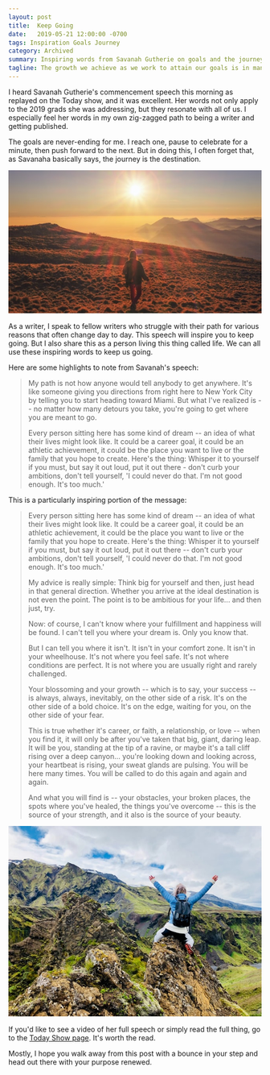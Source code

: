 ```yaml
---
layout: post
title:  Keep Going
date:   2019-05-21 12:00:00 -0700
tags: Inspiration Goals Journey 
category: Archived
summary: Inspiring words from Savanah Gutherie on goals and the journey toward them. It's not so much about the destination as it is about what we experience on our way there.
tagline: The growth we achieve as we work to attain our goals is in many ways worth more than the goal itself.
---
```


I heard Savanah Gutherie's commencement speech this morning as replayed on the Today show, and it was excellent. Her words not only apply to the 2019 grads she was addressing, but they resonate with all of us. I especially feel her words in my own zig-zagged path to being a writer and getting published.

The goals are never-ending for me. I reach one, pause to celebrate for a minute, then push forward to the next. But in doing this, I often forget that, as Savanaha basically says, the journey is the destination.

![picture of a person with a sunset in the background](/assets/images/person-in-sunset.jpg)

As a writer, I speak to fellow writers who struggle with their path for various reasons that often change day to day. This speech will inspire you to keep going. But I also share this as a person living this thing called life. We can all use these inspiring words to keep us going.

Here are some highlights to note from Savanah's speech:

> My path is not how anyone would tell anybody to get anywhere. It's like someone giving you directions from right here to New York City by telling you to start heading toward Miami. But what I've realized is -- no matter how many detours you take, you're going to get where you are meant to go.
>
> Every person sitting here has some kind of dream -- an idea of what their lives might look like. It could be a career goal, it could be an athletic achievement, it could be the place you want to live or the family that you hope to create. Here's the thing: Whisper it to yourself if you must, but say it out loud, put it out there - don't curb your ambitions, don't tell yourself, 'I could never do that. I'm not good enough. It's too much.'

This is a particularly inspiring portion of the message:

> Every person sitting here has some kind of dream -- an idea of what their lives might look like. It could be a career goal, it could be an athletic achievement, it could be the place you want to live or the family that you hope to create. Here's the thing: Whisper it to yourself if you must, but say it out loud, put it out there -- don't curb your ambitions, don't tell yourself, 'I could never do that. I'm not good enough. It's too much.'
>
> My advice is really simple: Think big for yourself and then, just head in that general direction. Whether you arrive at the ideal destination is not even the point. The point is to be ambitious for your life... and then just, try.
>
> Now: of course, I can't know where your fulfillment and happiness will be found. I can't tell you where your dream is. Only you know that.
>
> But I can tell you where it isn't. It isn't in your comfort zone. It isn't in your wheelhouse. It's not where you feel safe. It's not where conditions are perfect. It is not where you are usually right and rarely challenged.
>
> Your blossoming and your growth -- which is to say, your success -- is always, always, inevitably, on the other side of a risk. It's on the other side of a bold choice. It's on the edge, waiting for you, on the other side of your fear.
>
> This is true whether it's career, or faith, a relationship, or love -- when you find it, it will only be after you've taken that big, giant, daring leap. It will be you, standing at the tip of a ravine, or maybe it's a tall cliff rising over a deep canyon... you're looking down and looking across, your heartbeat is rising, your sweat glands are pulsing. You will be here many times. You will be called to do this again and again and again.
>
> And what you will find is -- your obstacles, your broken places, the spots where you've healed, the things you've overcome -- this is the source of your strength, and it also is the source of your beauty.

![person victoriously sitting on the summit of a mountain](/assets/images/summited-mountain.jpg)

If you'd like to see a video of her full speech or simply read the full thing, go to the [Today Show page](https://www.today.com/news/read-savannah-s-guthries-full-graduation). It's worth the read.

Mostly, I hope you walk away from this post with a bounce in your step and head out there with your purpose renewed.